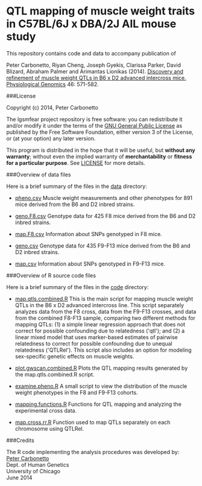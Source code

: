 # QTL mapping of muscle weight traits in C57BL/6J x DBA/2J AIL mouse study

This repository contains code and data to accompany publication of

Peter Carbonetto, Riyan Cheng, Joseph Gyekis, Clarissa Parker, David Blizard, Abraham Palmer and Arimantas Lionikas (2014). [Discovery and refinement of muscle weight QTLs in B6 x D2 advanced intercross mice.](http://dx.doi.org/10.1152/physiolgenomics.00055.2014) [Physiological Genomics](http://physiolgenomics.physiology.org) 46: 571-582.

###License

Copyright (c) 2014, Peter Carbonetto

The lgsmfear project repository is free software: you can redistribute
it and/or modify it under the terms of the
[GNU General Public License](http://www.gnu.org/licenses/gpl.html) as
published by the Free Software Foundation, either version 3 of the
License, or (at your option) any later version.

This program is distributed in the hope that it will be useful, but
**without any warranty**; without even the implied warranty of
**merchantability** or **fitness for a particular purpose**. See
[LICENSE](LICENSE) for more details.

###Overview of data files

Here is a brief summary of the files in the [data](data) directory:

+ [pheno.csv](data/pheno.csv) Muscle weight measurements and other
  phenotypes for 891 mice derived from the B6 and D2 inbred strains.

+ [geno.F8.csv](data/geno.F8.csv) Genotype data for 425 F8 mice
  derived from the B6 and D2 inbred strains.

+ [map.F8.csv](data/map.F8.csv) Information about SNPs genotyped in F8
  mice.

+ [geno.csv](data/geno.csv) Genotype data for 435 F9-F13 mice derived
  from the B6 and D2 inbred strains.

+ [map.csv](data/map.csv) Information about SNPs genotyped in F9-F13
  mice.

###Overview of R source code files

Here is a brief summary of the files in the [code](code) directory:

+ [map.qtls.combined.R](code/map.qtls.combined.R) This is the main
  script for mapping muscle weight QTLs in the B6 x D2 advanced
  intercross line. This script separately analyzes data from the F8
  cross, data from the F9-F13 crosses, and data from the combined
  F8-F13 sample, comparing two different methods for mapping QTLs: (1)
  a simple linear regression approach that does not correct for
  possible confounding due to relatedness ('qtl'); and (2) a linear
  mixed model that uses marker-based estimates of pairwise relatedness
  to correct for possible confounding due to unequal relatedness
  ('QTLRel'). This script also includes an option for modeling
  sex-specific genetic effects on muscle weights.

+ [plot.gwscan.combined.R](code/plot.gwscan.combined.R) Plots the QTL
  mapping results generated by the map.qtls.combined.R script.

+ [examine.pheno.R](code/examine.pheno.R) A small script to view the
  distribution of the muscle weight phenotypes in the F8 and F9-F13
  cohorts.

+ [mapping.functions.R](code/mapping.functions.R) Functions for
  QTL mapping and analyzing the experimental cross data.

+ [map.cross.rr.R](code/map.cross.rr.R) Function used to map QTLs
  separately on each chromosome using QTLRel.

###Credits

The R code implementing the analysis procedures was developed by:<br>
[Peter Carbonetto](http://www.cs.ubc.ca/spider/pcarbo)<br>
Dept. of Human Genetics<br>
University of Chicago<br> 
June 2014
